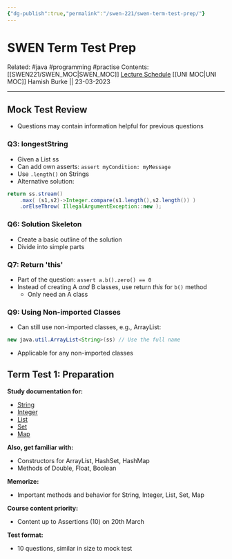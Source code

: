 ```yaml
---
{"dg-publish":true,"permalink":"/swen-221/swen-term-test-prep/"}
---
```



# SWEN Term Test Prep

Related: #java #programming #practise 
Contents: [[SWEN221/SWEN_MOC\|SWEN_MOC]]
[Lecture Schedule](https://ecs.wgtn.ac.nz/Courses/SWEN221_2023T1/LectureSchedule)
[[UNI MOC\|UNI MOC]]
Hamish Burke || 23-03-2023
***

## Mock Test Review

- Questions may contain information helpful for previous questions

### Q3: longestString

- Given a List<String> ss
- Can add own asserts: `assert myCondition: myMessage`
- Use `.length()` on Strings
- Alternative solution:

```java
return ss.stream()
    .max( (s1,s2)->Integer.compare(s1.length(),s2.length()) )
    .orElseThrow( IllegalArgumentException::new );
```

### Q6: Solution Skeleton

- Create a basic outline of the solution
- Divide into simple parts

### Q7: Return 'this'

- Part of the question: `assert a.b().zero() == 0`
- Instead of creating A *and* B classes, use return *this* for `b()` method
  - Only need an A class

### Q9: Using Non-imported Classes

- Can still use non-imported classes, e.g., ArrayList:

```java
new java.util.ArrayList<String>(ss) // Use the full name
```

- Applicable for any non-imported classes

## Term Test 1: Preparation

**Study documentation for:**

- [String](https://docs.oracle.com/en/java/javase/19/docs/api/java.base/java/lang/String.html)
- [Integer](https://docs.oracle.com/en/java/javase/19/docs/api/java.base/java/lang/Integer.html)
- [List](https://docs.oracle.com/en/java/javase/19/docs/api/java.base/java/util/List.html)
- [Set](https://docs.oracle.com/en/java/javase/19/docs/api/java.base/java/util/Set.html)
- [Map](https://docs.oracle.com/en/java/javase/19/docs/api/java.base/java/util/Map.html)

**Also, get familiar with:**

- Constructors for ArrayList, HashSet, HashMap
- Methods of Double, Float, Boolean

**Memorize:**

- Important methods and behavior for String, Integer, List, Set, Map

**Course content priority:**

- Content up to Assertions (10) on 20th March

**Test format:**

- 10 questions, similar in size to mock test





